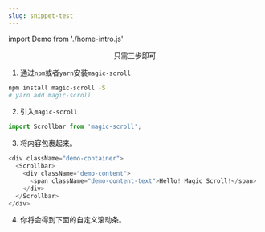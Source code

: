 ```yaml
---
slug: snippet-test
---
```


import Demo from './home-intro.js'

<center>
 
 只需三步即可

</center>

1. 通过`npm`或者`yarn`安装`magic-scroll`

```bash
npm install magic-scroll -S
# yarn add magic-scroll
```

2.  引入`magic-scroll`

```js
import Scrollbar from 'magic-scroll';
```

3. 将内容包裹起来。

```js
<div className="demo-container">
  <Scrollbar>
    <div className="demo-content">
      <span className="demo-content-text">Hello! Magic Scroll!</span>
    </div>
  </Scrollbar>
</div>
```

4. 你将会得到下面的自定义滚动条。

<Demo />
